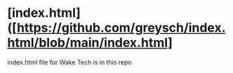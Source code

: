 # [index.html]([https://github.com/greysch/index.html/blob/main/index.html]
index.html file for Wake Tech is in this repo



